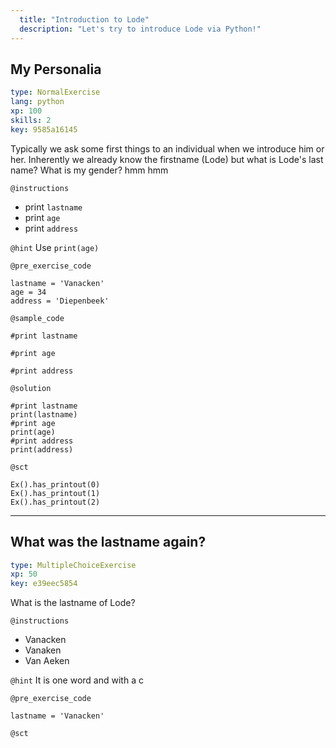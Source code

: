 ```yaml
---
  title: "Introduction to Lode"
  description: "Let's try to introduce Lode via Python!"
---
```


## My Personalia

```yaml
type: NormalExercise 
lang: python
xp: 100 
skills: 2
key: 9585a16145   
```


Typically we ask some first things to an individual when we introduce him or her.
Inherently we already know the firstname (Lode) but what is Lode's last name?
What is my gender? hmm hmm


`@instructions`
-  print `lastname`
-  print `age`
-  print `address`

`@hint`
Use `print(age)`

`@pre_exercise_code`

```{python}
lastname = 'Vanacken'
age = 34
address = 'Diepenbeek'
```

`@sample_code`

```{python}
#print lastname

#print age

#print address
```

`@solution`

```{python}
#print lastname
print(lastname)
#print age
print(age)
#print address
print(address)
```

`@sct`

```{python}
Ex().has_printout(0)
Ex().has_printout(1)
Ex().has_printout(2)
```

---

## What was the lastname again?

```yaml
type: MultipleChoiceExercise 
xp: 50 
key: e39eec5854   
```


What is the lastname of Lode?


`@instructions`
- Vanacken
- Vanaken
- Van Aeken

`@hint`
It is one word and with a c

`@pre_exercise_code`

```{python}
lastname = 'Vanacken'
```

`@sct`

```{python}

```

